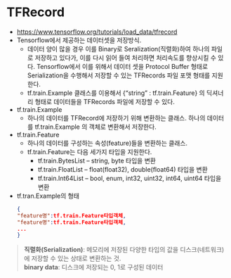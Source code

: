 # TFRecord
- https://www.tensorflow.org/tutorials/load_data/tfrecord
- Tensorflow에서 제공하는 데이터셋을 저장방식.
    - 데이터 양이 많을 경우 이를 Binary로 Seralization(직렬화)하여 하나의 파일로 저장하고 있다가, 이를 다시 읽어 들여 처리하면 처리속도를 향상시킬 수 있다. Tensorflow에서 이를 위해서 데이터 셋을 Protocol Buffer 형태로 Serialization을 수행해서 저장할 수 있는 TFRecords 파일 포맷 형태를 지원한다.
    - tf.train.Example 클래스를 이용해서 {“string” : tf.train.Feature} 의 딕셔너리 형태로 데이터들을 TFRecords 파일에 저장할 수 있다.
- tf.train.Example
    - 하나의 데이터를 TFRecord에 저장하기 위해 변환하는 클래스. 하나의 데이터를 tf.train.Example 의 객체로 변환해서 저장한다.
- tf.train.Feature
    - 하나의 데이터를 구성하는 속성(feature)들을 변환하는 클래스.
    - tf.train.Feature는 다음 세가지 타입을 지원한다.
        - tf.train.BytesList – string, byte 타입을 변환
        - tf.train.FloatList – float(float32), double(float64) 타입을 변환
        - tf.train.Int64List – bool, enum, int32, uint32, int64, uint64 타입을 변환
- tf.tran.Example의 형태
    ```json
    {
    "feature명":tf.train.Feature타입객체,
    "feature명":tf.train.Feature타입객체,
    ...
    }
    ```
> **직렬화(Serialization)**: 메모리에 저장된 다양한 타입의 값을 디스크(네트워크)에 저장할 수 있는 상태로 변환하는 것.  
> **binary data**: 디스크에 저장되는 0, 1로 구성된 데이터  
